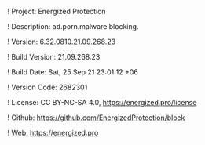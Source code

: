 ! Project: Energized Protection

! Description: ad.porn.malware blocking.

! Version: 6.32.0810.21.09.268.23

! Build Version: 21.09.268.23

! Build Date: Sat, 25 Sep 21 23:01:12 +06

! Version Code: 2682301

! License: CC BY-NC-SA 4.0, https://energized.pro/license

! Github: https://github.com/EnergizedProtection/block

! Web: https://energized.pro
